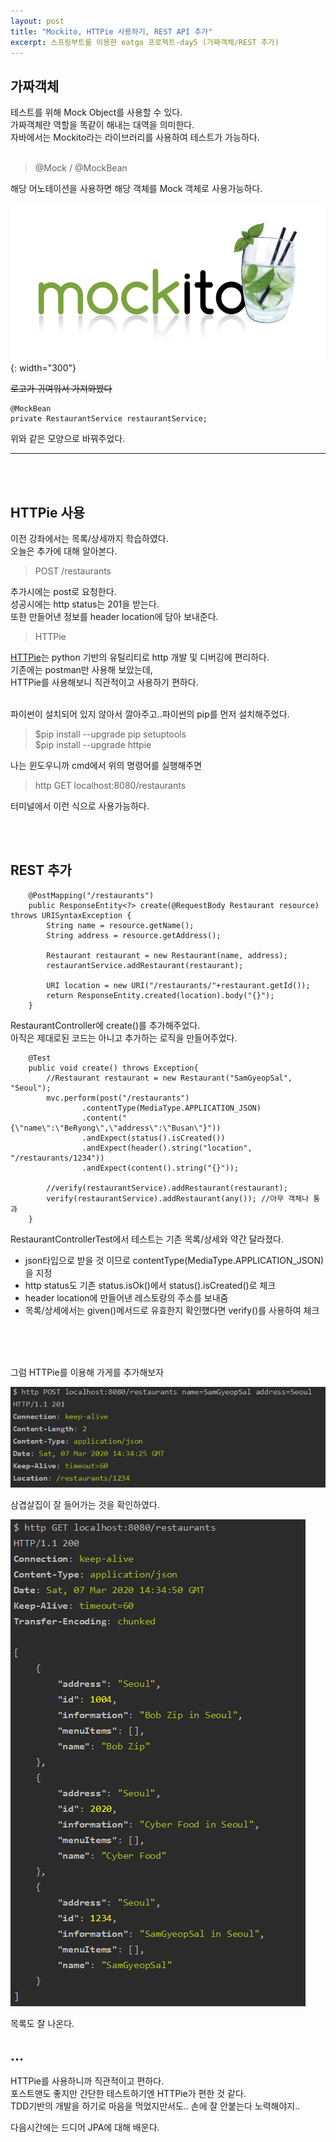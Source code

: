 ```yaml
---
layout: post
title: "Mockito, HTTPie 사용하기, REST API 추가"
excerpt: 스프링부트를 이용한 eatgo 프로젝트-day5 (가짜객체/REST 추가)
---
```


<h2>가짜객체</h2>
테스트를 위해 Mock Object를 사용할 수 있다.<br>
가짜객체란 역할을 똑같이 해내는 대역을 의미한다.<br>
자바에서는 Mockito라는 라이브러리를 사용하여 테스트가 가능하다.
<br><br>

> @Mock / @MockBean 

해당 어노테이션을 사용하면 해당 객체를 Mock 객체로 사용가능하다.

![mockito](../../images/20200307/mockito.png){: width="300"} 

<s>로고가 귀여워서 가져와봤다</s>

```
@MockBean
private RestaurantService restaurantService;
```

위와 같은 모양으로 바꿔주었다.

---
<br><br>
<h2>HTTPie 사용</h2>

이전 강좌에서는 목록/상세까지 학습하였다.<br>
오늘은 추가에 대해 알아본다.

> POST /restaurants

추가시에는 post로 요청한다.<br>
성공시에는 http status는 201을 받는다.<br>
또한 만들어낸 정보를 header location에 담아 보내준다.<br>


> HTTPie
 
[HTTPie](https://httpie.org/)는 python 기반의 유틸리티로 http 개발 및 디버깅에 편리하다.<br>
기존에는 postman만 사용해 보았는데,<br>
HTTPie를 사용해보니 직관적이고 사용하기 편하다.
<br><br>
 
파이썬이 설치되어 있지 않아서 깔아주고..파이썬의 pip를 먼저 설치해주었다.
 

> $pip install --upgrade pip setuptools<br>
  $pip install --upgrade httpie

나는 윈도우니까 cmd에서 위의 명령어를 실행해주면

> http GET localhost:8080/restaurants

터미널에서 이런 식으로 사용가능하다.

<br><br>
<h2>REST 추가</h2>

```
    @PostMapping("/restaurants")
    public ResponseEntity<?> create(@RequestBody Restaurant resource) throws URISyntaxException {
        String name = resource.getName();
        String address = resource.getAddress();

        Restaurant restaurant = new Restaurant(name, address);
        restaurantService.addRestaurant(restaurant);

        URI location = new URI("/restaurants/"+restaurant.getId());
        return ResponseEntity.created(location).body("{}");
    }
```

RestaurantController에 create()를 추가해주었다.<br>
아직은 제대로된 코드는 아니고 추가하는 로직을 만들어주었다.


```
    @Test
    public void create() throws Exception{
        //Restaurant restaurant = new Restaurant("SamGyeopSal", "Seoul");
        mvc.perform(post("/restaurants")
                .contentType(MediaType.APPLICATION_JSON)
                .content("{\"name\":\"BeRyong\",\"address\":\"Busan\"}"))
                .andExpect(status().isCreated())
                .andExpect(header().string("location", "/restaurants/1234"))
                .andExpect(content().string("{}"));

        //verify(restaurantService).addRestaurant(restaurant);
        verify(restaurantService).addRestaurant(any()); //아무 객체나 통과
    }

```

RestaurantControllerTest에서 테스트는 기존 목록/상세와 약간 달라졌다.

- json타입으로 받을 것 이므로 contentType(MediaType.APPLICATION_JSON)을 지정
- http status도 기존 status.isOk()에서 status().isCreated()로 체크
- header location에 만들어낸 레스토랑의 주소를 보내줌
- 목록/상세에서는 given()메서드로 유효한지 확인했다면 verify()를 사용하여 체크 
 
<br><br><br>

그럼 HTTPie를 이용해 가게를 추가해보자

![post 요청](../../images/20200307/image1.png)

삼겹살집이 잘 들어가는 것을 확인하였다.

![목록](../../images/20200307/image2.png)

목록도 잘 나온다.


<h2>...</h2>
HTTPie를 사용하니까 직관적이고 편하다.<br>
포스트맨도 좋지만 간단한 테스트하기엔 HTTPie가 편한 것 같다.<br>
TDD기반의 개발을 하기로 마음을 먹었지만서도.. 손에 잘 안붙는다 노력해야지..<br>

다음시간에는 드디어 JPA에 대해 배운다.


 